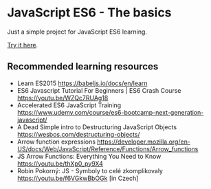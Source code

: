 # JavaScript ES6 - The basics

Just a simple project for JavaScript ES6 learning.

[Try it here](https://webista.github.io/es6_basics).

## Recommended learning resources

- Learn ES2015 <https://babeljs.io/docs/en/learn>
- ES6 Javascript Tutorial For Beginners | ES6 Crash Course <https://youtu.be/WZQc7RUAg18>
- Accelerated ES6 JavaScript Training <https://www.udemy.com/course/es6-bootcamp-next-generation-javascript/>
- A Dead Simple intro to Destructuring JavaScript Objects <https://wesbos.com/destructuring-objects/>
- Arrow function expressions <https://developer.mozilla.org/en-US/docs/Web/JavaScript/Reference/Functions/Arrow_functions>
- JS Arrow Functions: Everything You Need to Know <https://youtu.be/thXp0_py9X4>
- Robin Pokorný: JS - Symboly to celé zkomplikovaly <https://youtu.be/f6VGkwBbOGk> [in Czech]

